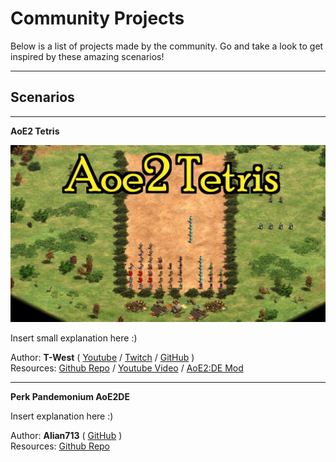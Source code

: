 # Community Projects

Below is a list of projects made by the community. Go and take a look to get inspired by these amazing scenarios!

---

## Scenarios

---

**AoE2 Tetris**

![aoe2-tetris.jpg](../images/community/aoe2-tetris.jpg)

Insert small explanation here :)

Author: **T-West** (
[Youtube](https://www.youtube.com/c/TWestYT) / 
[Twitch](https://www.twitch.tv/twestaoe) / 
[GitHub](https://github.com/twestura)
)  
Resources: 
[Github Repo](https://github.com/twestura/aoe2tetris) / 
[Youtube Video](https://www.youtube.com/shorts/9ZMobR31qdE) /
[AoE2:DE Mod](https://www.ageofempires.com/mods/details/21466/)

---

**Perk Pandemonium AoE2DE**

Insert explanation here :)

Author: **Alian713** (
[GitHub](https://github.com/Divy1211)
)  
Resources: 
[Github Repo](https://github.com/Divy1211/perk_pandemonium_aoe2de#perk-pandemonium-aoe2de)
